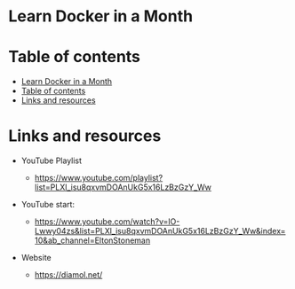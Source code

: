 
# Learn Docker in a Month

# Table of contents

<!-- TOC -->

- [Learn Docker in a Month](#learn-docker-in-a-month)
- [Table of contents](#table-of-contents)
- [Links and resources](#links-and-resources)

<!-- /TOC -->

# Links and resources

- YouTube Playlist
    - https://www.youtube.com/playlist?list=PLXl_isu8qxvmDOAnUkG5x16LzBzGzY_Ww

- YouTube start:
    - https://www.youtube.com/watch?v=lO-Lwwy04zs&list=PLXl_isu8qxvmDOAnUkG5x16LzBzGzY_Ww&index=10&ab_channel=EltonStoneman

- Website
    - https://diamol.net/